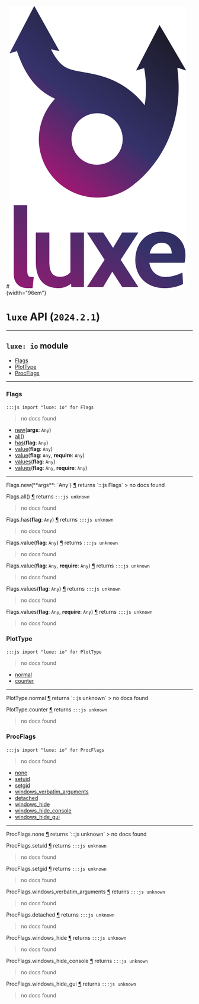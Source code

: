 #![](../../../images/luxe-dark.svg){width="96em"}

# `luxe` API (`2024.2.1`)  


---

## `luxe: io` module

- [Flags](#flags)   
- [PlotType](#plottype)   
- [ProcFlags](#procflags)   

---

### Flags
`:::js import "luxe: io" for Flags`
> no docs found

- [new](#Flags.new)(**args**: `Any`)
- [all](#Flags.all)()
- [has](#Flags.has)(**flag**: `Any`)
- [value](#Flags.value)(**flag**: `Any`)
- [value](#Flags.value+2)(**flag**: `Any`, **require**: `Any`)
- [values](#Flags.values)(**flag**: `Any`)
- [values](#Flags.values+2)(**flag**: `Any`, **require**: `Any`)

<hr/>
<endpoint module="luxe: io" class="Flags" signature="new(args : Any)"></endpoint>
<signature id="Flags.new">Flags.new(**args**: `Any`)
<a class="headerlink" href="#Flags.new" title="Permanent link">¶</a></signature>
<span class='api_ret'>returns</span> `:::js Flags`
> no docs found   

<endpoint module="luxe: io" class="Flags" signature="all()"></endpoint>
<signature id="Flags.all">Flags.all()
<a class="headerlink" href="#Flags.all" title="Permanent link">¶</a></signature>
<span class='api_ret'>returns</span> `:::js unknown`
> no docs found   

<endpoint module="luxe: io" class="Flags" signature="has(flag : Any)"></endpoint>
<signature id="Flags.has">Flags.has(**flag**: `Any`)
<a class="headerlink" href="#Flags.has" title="Permanent link">¶</a></signature>
<span class='api_ret'>returns</span> `:::js unknown`
> no docs found   

<endpoint module="luxe: io" class="Flags" signature="value(flag : Any)"></endpoint>
<signature id="Flags.value">Flags.value(**flag**: `Any`)
<a class="headerlink" href="#Flags.value" title="Permanent link">¶</a></signature>
<span class='api_ret'>returns</span> `:::js unknown`
> no docs found   

<endpoint module="luxe: io" class="Flags" signature="value(flag : Any, require : Any)"></endpoint>
<signature id="Flags.value+2">Flags.value(**flag**: `Any`, **require**: `Any`)
<a class="headerlink" href="#Flags.value+2" title="Permanent link">¶</a></signature>
<span class='api_ret'>returns</span> `:::js unknown`
> no docs found   

<endpoint module="luxe: io" class="Flags" signature="values(flag : Any)"></endpoint>
<signature id="Flags.values">Flags.values(**flag**: `Any`)
<a class="headerlink" href="#Flags.values" title="Permanent link">¶</a></signature>
<span class='api_ret'>returns</span> `:::js unknown`
> no docs found   

<endpoint module="luxe: io" class="Flags" signature="values(flag : Any, require : Any)"></endpoint>
<signature id="Flags.values+2">Flags.values(**flag**: `Any`, **require**: `Any`)
<a class="headerlink" href="#Flags.values+2" title="Permanent link">¶</a></signature>
<span class='api_ret'>returns</span> `:::js unknown`
> no docs found   

### PlotType
`:::js import "luxe: io" for PlotType`
> no docs found

- [normal](#PlotType.normal)
- [counter](#PlotType.counter)

<hr/>
<endpoint module="luxe: io" class="PlotType" signature="normal"></endpoint>
<signature id="PlotType.normal">PlotType.normal
<a class="headerlink" href="#PlotType.normal" title="Permanent link">¶</a></signature>
<span class='api_ret'>returns</span> `:::js unknown`
> no docs found   

<endpoint module="luxe: io" class="PlotType" signature="counter"></endpoint>
<signature id="PlotType.counter">PlotType.counter
<a class="headerlink" href="#PlotType.counter" title="Permanent link">¶</a></signature>
<span class='api_ret'>returns</span> `:::js unknown`
> no docs found   

### ProcFlags
`:::js import "luxe: io" for ProcFlags`
> no docs found

- [none](#ProcFlags.none)
- [setuid](#ProcFlags.setuid)
- [setgid](#ProcFlags.setgid)
- [windows_verbatim_arguments](#ProcFlags.windows_verbatim_arguments)
- [detached](#ProcFlags.detached)
- [windows_hide](#ProcFlags.windows_hide)
- [windows_hide_console](#ProcFlags.windows_hide_console)
- [windows_hide_gui](#ProcFlags.windows_hide_gui)

<hr/>
<endpoint module="luxe: io" class="ProcFlags" signature="none"></endpoint>
<signature id="ProcFlags.none">ProcFlags.none
<a class="headerlink" href="#ProcFlags.none" title="Permanent link">¶</a></signature>
<span class='api_ret'>returns</span> `:::js unknown`
> no docs found   

<endpoint module="luxe: io" class="ProcFlags" signature="setuid"></endpoint>
<signature id="ProcFlags.setuid">ProcFlags.setuid
<a class="headerlink" href="#ProcFlags.setuid" title="Permanent link">¶</a></signature>
<span class='api_ret'>returns</span> `:::js unknown`
> no docs found   

<endpoint module="luxe: io" class="ProcFlags" signature="setgid"></endpoint>
<signature id="ProcFlags.setgid">ProcFlags.setgid
<a class="headerlink" href="#ProcFlags.setgid" title="Permanent link">¶</a></signature>
<span class='api_ret'>returns</span> `:::js unknown`
> no docs found   

<endpoint module="luxe: io" class="ProcFlags" signature="windows_verbatim_arguments"></endpoint>
<signature id="ProcFlags.windows_verbatim_arguments">ProcFlags.windows_verbatim_arguments
<a class="headerlink" href="#ProcFlags.windows_verbatim_arguments" title="Permanent link">¶</a></signature>
<span class='api_ret'>returns</span> `:::js unknown`
> no docs found   

<endpoint module="luxe: io" class="ProcFlags" signature="detached"></endpoint>
<signature id="ProcFlags.detached">ProcFlags.detached
<a class="headerlink" href="#ProcFlags.detached" title="Permanent link">¶</a></signature>
<span class='api_ret'>returns</span> `:::js unknown`
> no docs found   

<endpoint module="luxe: io" class="ProcFlags" signature="windows_hide"></endpoint>
<signature id="ProcFlags.windows_hide">ProcFlags.windows_hide
<a class="headerlink" href="#ProcFlags.windows_hide" title="Permanent link">¶</a></signature>
<span class='api_ret'>returns</span> `:::js unknown`
> no docs found   

<endpoint module="luxe: io" class="ProcFlags" signature="windows_hide_console"></endpoint>
<signature id="ProcFlags.windows_hide_console">ProcFlags.windows_hide_console
<a class="headerlink" href="#ProcFlags.windows_hide_console" title="Permanent link">¶</a></signature>
<span class='api_ret'>returns</span> `:::js unknown`
> no docs found   

<endpoint module="luxe: io" class="ProcFlags" signature="windows_hide_gui"></endpoint>
<signature id="ProcFlags.windows_hide_gui">ProcFlags.windows_hide_gui
<a class="headerlink" href="#ProcFlags.windows_hide_gui" title="Permanent link">¶</a></signature>
<span class='api_ret'>returns</span> `:::js unknown`
> no docs found   

